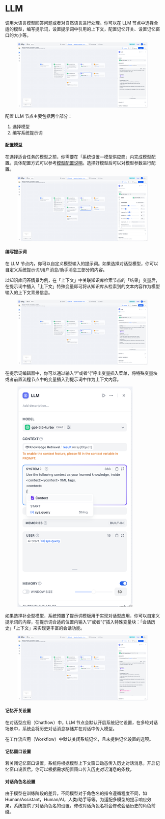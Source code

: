 # LLM

调用大语言模型回答问题或者对自然语言进行处理。你可以在 LLM 节点中选择合适的模型，编写提示词，设置提示词中引用的上下文，配置记忆开关、设置记忆窗口的大小等。

<figure><img src="../../../.gitbook/assets/output (1).png" alt=""><figcaption></figcaption></figure>

配置 LLM 节点主要包括两个部分：

1. 选择模型
2. 编写系统提示词

#### **配置模型**

在选择适合任务的模型之前，你需要在「系统设置—模型供应商」内完成模型配置。具体配置方式可以参考[模型配置说明](https://docs.dify.ai/v/zh-hans/guides/model-configuration)。选择好模型后可以对模型参数进行配置。

<figure><img src="../../../.gitbook/assets/output (1) (1).png" alt=""><figcaption></figcaption></figure>

#### **编写提示词**

在 LLM 节点内，你可以自定义模型输入的提示词。如果选择对话型模型，你可以自定义系统提示词/用户消息/助手消息三部分的内容。

以知识库问答情景为例，在「上下文」中关联知识库检索节点的「结果」变量后，在提示词中插入「上下文」特殊变量即可将从知识库从检索到的文本内容作为模型输入的上下文背景信息。

<figure><img src="../../../.gitbook/assets/output (2).png" alt=""><figcaption></figcaption></figure>

在提示词编辑器中，你可以通过输入“/”或者“{”呼出变量插入菜单，将特殊变量块或者前置流程节点中的变量插入到提示词中作为上下文内容。

<figure><img src="../../../.gitbook/assets/image (151).png" alt="" width="375"><figcaption></figcaption></figure>

如果选择补全型模型，系统预置了提示词模板用于实现对话型应用，你可以自定义提示词的内容，在提示词合适的位置内输入“/”或者“{”插入特殊变量块：「会话历史」「上下文」来实现更丰富的会话功能。

<figure><img src="../../../.gitbook/assets/output (3).png" alt=""><figcaption></figcaption></figure>

#### **记忆开关设置**

在对话型应用（Chatflow）中，LLM 节点会默认开启系统记忆设置，在多轮对话场景中，系统会将历史对话消息存储并在对话中传入模型。

在工作流应用（Workflow）中默认关闭系统记忆，且未提供记忆设置的选项。

#### **记忆窗口设置**

若关闭记忆窗口设置，系统将根据模型上下文窗口动态传入历史对话消息。开启记忆窗口设置后，你可以根据需求配置窗口传入历史对话消息的条数。

#### **对话角色名设置**

由于模型在训练阶段的差异，不同模型对于角色名的指令遵循程度不同，如 Human/Assistant，Human/AI，人类/助手等等。为适配多模型的提示响应效果，系统提供了对话角色名的设置，修改对话角色名将会修改会话历史的角色前缀。
